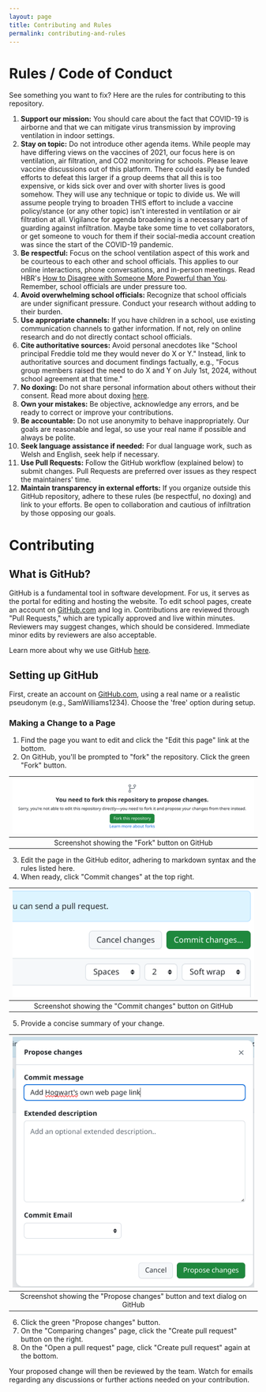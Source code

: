 ```yaml
---
layout: page
title: Contributing and Rules
permalink: contributing-and-rules
---
```


# Rules / Code of Conduct

See something you want to fix? Here are the rules for contributing to this repository.

1. **Support our mission:** You should care about the fact that COVID-19 is airborne and that we can mitigate virus transmission by improving ventilation in indoor settings.
2. **Stay on topic:** Do not introduce other agenda items. While people may have differing views on the vaccines of 2021, our focus here is on ventilation, air filtration, and CO2 monitoring for schools. Please leave vaccine discussions out of this platform. There could easily be funded efforts to defeat this larger if a group deems that all this is too expensive, or kids sick over and over with shorter lives is good somehow. They will use any technique or topic to divide us. We will assume people trying to broaden THIS effort to include a vaccine policy/stance (or any other topic) isn't interested in ventilation or air filtration at all. Vigilance for agenda broadening is a necessary part of guarding against infiltration. Maybe take some time to vet collaborators, or get someone to vouch for them if their social-media account creation was since the start of the COVID-19 pandemic.  
3. **Be respectful:** Focus on the school ventilation aspect of this work and be courteous to each other and school officials. This applies to our online interactions, phone conversations, and in-person meetings. Read HBR's [How to Disagree with Someone More Powerful than You](https://hbr.org/2016/03/how-to-disagree-with-someone-more-powerful-than-you). Remember, school officials are under pressure too.
4. **Avoid overwhelming school officials:** Recognize that school officials are under significant pressure. Conduct your research without adding to their burden.
5. **Use appropriate channels:** If you have children in a school, use existing communication channels to gather information. If not, rely on online research and do not directly contact school officials.
6. **Cite authoritative sources:** Avoid personal anecdotes like "School principal Freddie told me they would never do X or Y." Instead, link to authoritative sources and document findings factually, e.g., "Focus group members raised the need to do X and Y on July 1st, 2024, without school agreement at that time."
7. **No doxing:** Do not share personal information about others without their consent. Read more about doxing [here](https://en.wikipedia.org/wiki/Doxing).
8. **Own your mistakes:** Be objective, acknowledge any errors, and be ready to correct or improve your contributions.
9. **Be accountable:** Do not use anonymity to behave inappropriately. Our goals are reasonable and legal, so use your real name if possible and always be polite.
10. **Seek language assistance if needed:** For dual language work, such as Welsh and English, seek help if necessary.
11. **Use Pull Requests:** Follow the GitHub workflow (explained below) to submit changes. Pull Requests are preferred over issues as they respect the maintainers' time.
12. **Maintain transparency in external efforts:** If you organize outside this GitHub repository, adhere to these rules (be respectful, no doxing) and link to your efforts. Be open to collaboration and cautious of infiltration by those opposing our goals.

# Contributing

## What is GitHub?

GitHub is a fundamental tool in software development. For us, it serves as the portal for editing and hosting the website. To edit school pages, create an account on [GitHub.com](https://github.com/signup) and log in. Contributions are reviewed through "Pull Requests," which are typically approved and live within minutes. Reviewers may suggest changes, which should be considered. Immediate minor edits by reviewers are also acceptable.

Learn more about why we use GitHub [here](/site-technologies/).

## Setting up GitHub

First, create an account on [GitHub.com](https://github.com), using a real name or a realistic pseudonym (e.g., SamWilliams1234). Choose the 'free' option during setup.

### Making a Change to a Page

1. Find the page you want to edit and click the "Edit this page" link at the bottom.
2. On GitHub, you'll be prompted to "fork" the repository. Click the green "Fork" button.

| ![fork_repo_to_change.png](./images/fork_repo_to_change.png) |
|:------------------------------------------------------------:|
| Screenshot showing the "Fork" button on GitHub |

3. Edit the page in the GitHub editor, adhering to markdown syntax and the rules listed here.
4. When ready, click "Commit changes" at the top right.

| ![commit.png](./images/commit.png) |
|:----------------------------------:|
| Screenshot showing the "Commit changes" button on GitHub |

5. Provide a concise summary of your change.

| ![propose-changes.png](./images/propose-changes.png) |
|:---------------------------------------------------:|
| Screenshot showing the "Propose changes" button and text dialog on GitHub |

6. Click the green "Propose changes" button.
7. On the "Comparing changes" page, click the "Create pull request" button on the right.
8. On the "Open a pull request" page, click "Create pull request" again at the bottom.

Your proposed change will then be reviewed by the team. Watch for emails regarding any discussions or further actions needed on your contribution.
